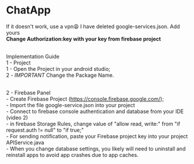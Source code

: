 # ChatApp
If it doesn't work, use a vpn😩
I have deleted google-services.json. Add yours
<br><b> Change Authorization:key with your key from firebase project</b>

<br>Implementation Guide 
<br>1 - Project
<br>1 - Open the Project in your android studio;
<br>2 - *IMPORTANT* Change the Package Name.

<br>2 - Firebase Panel
<br>- Create Firebase Project (https://console.firebase.google.com/);
<br>- Import the file google-service.json into your project
<br>- Connect to firebase console authentication and database from your IDE (video 2)
<br>- in firebase Storage Rules, change value of "allow read, write:" from "if request.auth != null" to "if true;"
<br>- For sending notification, paste your Firebase project key into your project APIService.java
<br>- When you change database settings, you likely will need to uninstall and reinstall apps to avoid app crashes due to app caches.
